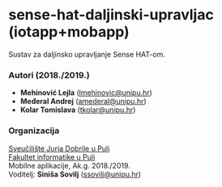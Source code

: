 # sense-hat-daljinski-upravljac (iotapp+mobapp)
Sustav za daljinsko upravljanje Sense HAT-om.

### Autori (2018./2019.)
- **Mehinović Lejla** (lmehinovic@unipu.hr)
- **Međeral Andrej**	(amederal@unipu.hr)
- **Kolar Tomislava**	(tkolar@unipu.hr)

### Organizacija
[Sveučilište Jurja Dobrile u Puli](http://www.unipu.hr/)   
[Fakultet informatike u Puli](https://fipu.unipu.hr/)  
Mobilne aplikacije, Ak.g. 2018./2019.  
Voditelj: **Siniša Sovilj** (ssovilj@unipu.hr)
